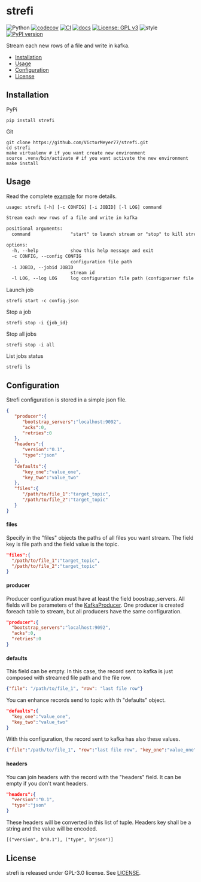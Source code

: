# strefi

![Python](https://img.shields.io/badge/python-3670A0?style=for-the-badge&logo=python&logoColor=ffdd54)
[![codecov](https://codecov.io/github/VictorMeyer77/strefi/graph/badge.svg?token=MCO1XZI4OO)](https://codecov.io/github/VictorMeyer77/strefi)
[![CI](https://github.com/VictorMeyer77/strefi/actions/workflows/ci.yml/badge.svg)](https://github.com/VictorMeyer77/strefi/actions/workflows/ci.yml)
[![docs](https://readthedocs.org/projects/strefi/badge/?version=latest&style=flat-default)](https://strefi.readthedocs.io)
[![License: GPL v3](https://img.shields.io/badge/License-GPLv3-blue.svg)](https://www.gnu.org/licenses/gpl-3.0)
![style](https://img.shields.io/badge/code%20style-black-000000.svg)
[![PyPI version](https://badge.fury.io/py/strefi.svg)](https://badge.fury.io/py/strefi)

Stream each new rows of a file and write in kafka. 

- [Installation](#installation)
- [Usage](#usage)
- [Configuration](#configuration)
- [License](#license)

## Installation

PyPi

```shell
pip install strefi
```

Git

```shell
git clone https://github.com/VictorMeyer77/strefi.git
cd strefi
make virtualenv # if you want create new environment
source .venv/bin/activate # if you want activate the new environment
make install
```

## Usage

Read the complete [example](docs/example.md) for more details.

```txt
usage: strefi [-h] [-c CONFIG] [-i JOBID] [-l LOG] command

Stream each new rows of a file and write in kafka

positional arguments:
  command               "start" to launch stream or "stop" to kill stream

options:
  -h, --help            show this help message and exit
  -c CONFIG, --config CONFIG
                        configuration file path
  -i JOBID, --jobid JOBID
                        stream id
  -l LOG, --log LOG     log configuration file path (configparser file format)
```

Launch job

```shell
strefi start -c config.json
```

Stop a job

```shell
strefi stop -i {job_id}
```

Stop all jobs

```shell
strefi stop -i all
```

List jobs status

```shell
strefi ls
```


## Configuration

Strefi configuration is stored in a simple json file.

```json
{
   "producer":{
      "bootstrap_servers":"localhost:9092",
      "acks":0,
      "retries":0
   },
   "headers":{
      "version":"0.1",
      "type":"json"
   },
   "defaults":{
      "key_one":"value_one",
      "key_two":"value_two"
   },
   "files":{
      "/path/to/file_1":"target_topic",
      "/path/to/file_2":"target_topic"
   }
}
```

#### files

Specify in the "files" objects the paths of all files you want stream. The field key is file path and
the field value is the topic.

```json
"files":{
  "/path/to/file_1":"target_topic",
  "/path/to/file_2":"target_topic"
}
```

#### producer

Producer configuration must have at least the field boostrap_servers.
All fields will be parameters of the [KafkaProducer](https://kafka-python.readthedocs.io/en/master/apidoc/KafkaProducer.html).
One producer is created foreach table to stream, but all producers have the same configuration.

```json
"producer":{
  "bootstrap_servers":"localhost:9092",
  "acks":0,
  "retries":0
}
```
#### defaults

This field can be empty. In this case, the record sent to kafka is just composed with streamed file
path and the file row.

```json
{"file": "/path/to/file_1", "row": "last file row"}
```

You can enhance records send to topic with th "defaults" object.

```json
"defaults":{
  "key_one":"value_one",
  "key_two":"value_two"
}
```
With this configuration, the record sent to kafka has also these values.

```json
{"file":"/path/to/file_1", "row":"last file row", "key_one":"value_one","key_two":"value_two"}
```

#### headers

You can join headers with the record with the "headers" field. It can be empty if you don't want
headers.

```json
"headers":{
  "version":"0.1",
  "type":"json"
}
```

These headers will be converted in this list of tuple. Headers key shall be a string and the value
will be encoded.

```txt
[("version", b"0.1"), ("type", b"json")]
```

## License

strefi is released under GPL-3.0 license. See [LICENSE](https://github.com/VictorMeyer77/strefi/blob/main/LICENSE).